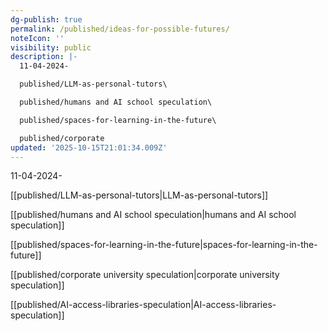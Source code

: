 ```yaml
---
dg-publish: true
permalink: /published/ideas-for-possible-futures/
noteIcon: ''
visibility: public
description: |-
  11-04-2024- 

  published/LLM-as-personal-tutors\ 

  published/humans and AI school speculation\

  published/spaces-for-learning-in-the-future\

  published/corporate
updated: '2025-10-15T21:01:34.009Z'
---
```


11-04-2024- 

[[published/LLM-as-personal-tutors\|LLM-as-personal-tutors]] 

[[published/humans and AI school speculation\|humans and AI school speculation]]

[[published/spaces-for-learning-in-the-future\|spaces-for-learning-in-the-future]]

[[published/corporate university speculation\|corporate university speculation]]

[[published/AI-access-libraries-speculation\|AI-access-libraries-speculation]]
